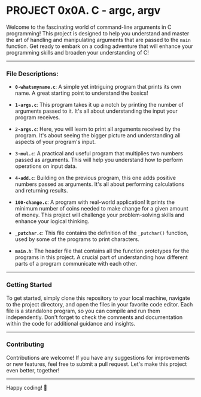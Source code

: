 # PROJECT 0x0A. C - argc, argv

Welcome to the fascinating world of command-line arguments in C programming! This project is designed to help you understand and master the art of handling and manipulating arguments that are passed to the `main` function. Get ready to embark on a coding adventure that will enhance your programming skills and broaden your understanding of C!

---

### File Descriptions:

- **`0-whatsmyname.c`**: A simple yet intriguing program that prints its own name. A great starting point to understand the basics!

- **`1-args.c`**: This program takes it up a notch by printing the number of arguments passed to it. It's all about understanding the input your program receives.

- **`2-args.c`**: Here, you will learn to print all arguments received by the program. It's about seeing the bigger picture and understanding all aspects of your program's input.

- **`3-mul.c`**: A practical and useful program that multiplies two numbers passed as arguments. This will help you understand how to perform operations on input data.

- **`4-add.c`**: Building on the previous program, this one adds positive numbers passed as arguments. It's all about performing calculations and returning results.

- **`100-change.c`**: A program with real-world application! It prints the minimum number of coins needed to make change for a given amount of money. This project will challenge your problem-solving skills and enhance your logical thinking.

- **`_putchar.c`**: This file contains the definition of the `_putchar()` function, used by some of the programs to print characters.

- **`main.h`**: The header file that contains all the function prototypes for the programs in this project. A crucial part of understanding how different parts of a program communicate with each other.

---

### Getting Started

To get started, simply clone this repository to your local machine, navigate to the project directory, and open the files in your favorite code editor. Each file is a standalone program, so you can compile and run them independently. Don't forget to check the comments and documentation within the code for additional guidance and insights.

---

### Contributing

Contributions are welcome! If you have any suggestions for improvements or new features, feel free to submit a pull request. Let's make this project even better, together!

---

Happy coding! 🚀
